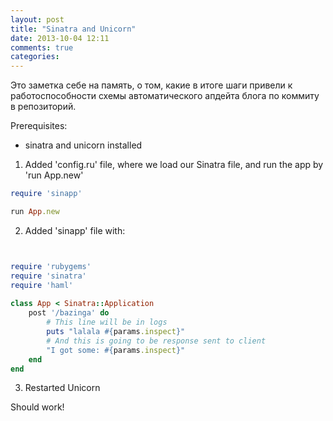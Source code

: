 ```yaml
---
layout: post
title: "Sinatra and Unicorn"
date: 2013-10-04 12:11
comments: true
categories: 
---
```


Это заметка себе на память, о том, какие в итоге шаги привели к работоспособности схемы автоматического апдейта блога по коммиту в репозиторий.

Prerequisites:
- sinatra and unicorn installed

1. Added 'config.ru' file, where we load our Sinatra file, and run the app by 'run App.new'

``` ruby
require 'sinapp'

run App.new
```

2. Added 'sinapp' file with:

``` ruby


require 'rubygems'
require 'sinatra'
require 'haml'
 
class App < Sinatra::Application
	post '/bazinga' do
		# This line will be in logs
  		puts "lalala #{params.inspect}"
  		# And this is going to be response sent to client
  		"I got some: #{params.inspect}"
	end
end


```

3. Restarted Unicorn

Should work!
